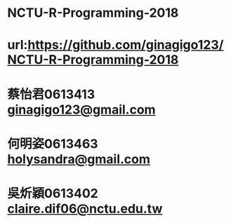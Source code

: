 # NCTU-R-Programming-2018
# url:https://github.com/ginagigo123/NCTU-R-Programming-2018
# 蔡怡君0613413 ginagigo123@gmail.com
# 何明姿0613463 holysandra@gmail.com
# 吳炘穎0613402 claire.dif06@nctu.edu.tw
